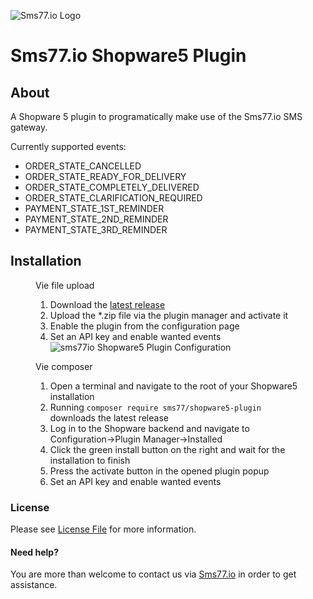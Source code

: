 ![Sms77.io Logo](https://www.sms77.io/wp-content/uploads/2019/07/sms77-Logo-400x79.png "sms77")
# Sms77.io Shopware5 Plugin

## About
A Shopware 5 plugin to programatically make use of the Sms77.io SMS gateway. 

Currently supported events:
- ORDER_STATE_CANCELLED
- ORDER_STATE_READY_FOR_DELIVERY
- ORDER_STATE_COMPLETELY_DELIVERED
- ORDER_STATE_CLARIFICATION_REQUIRED
- PAYMENT_STATE_1ST_REMINDER
- PAYMENT_STATE_2ND_REMINDER
- PAYMENT_STATE_3RD_REMINDER

## Installation
<figure>
<figcaption>Vie file upload</figcaption>

1. Download the [latest release](https://github.com/sms77io/shopware5-plugin/releases/latest)
2. Upload the *.zip file via the plugin manager and activate it
3. Enable the plugin from the configuration page
4. Set an API key and enable wanted events
![sms77io Shopware5 Plugin Configuration](https://www.sms77.io/wp-content/uploads/localhost_shopware_backend_-2.png)
</figure>

<figure>
<figcaption>Vie composer</figcaption>

1. Open a terminal and navigate to the root of your Shopware5 installation
2. Running ```composer require sms77/shopware5-plugin``` downloads the latest release
3. Log in to the Shopware backend and navigate to Configuration->Plugin Manager->Installed
4. Click the green install button on the right and wait for the installation to finish
5. Press the activate button in the opened plugin popup
6. Set an API key and enable wanted events
</figure>

### License
Please see [License File](LICENSE) for more information.

#### Need help?
You are more than welcome to contact us via [Sms77.io](https://www.sms77.io) in order to get assistance.